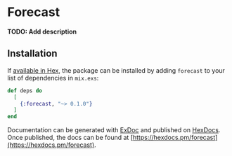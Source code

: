# Forecast

**TODO: Add description**

## Installation

If [available in Hex](https://hex.pm/docs/publish), the package can be installed
by adding `forecast` to your list of dependencies in `mix.exs`:

```elixir
def deps do
  [
    {:forecast, "~> 0.1.0"}
  ]
end
```

Documentation can be generated with [ExDoc](https://github.com/elixir-lang/ex_doc)
and published on [HexDocs](https://hexdocs.pm). Once published, the docs can
be found at [https://hexdocs.pm/forecast](https://hexdocs.pm/forecast).

